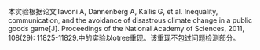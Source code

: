 本实验根据论文Tavoni A, Dannenberg A, Kallis G, et al. Inequality, communication, and the avoidance of disastrous climate change in a public goods game[J]. Proceedings of the National Academy of Sciences, 2011, 108(29): 11825-11829.中的实验以otree重现。该重现不包过问题检测部分。